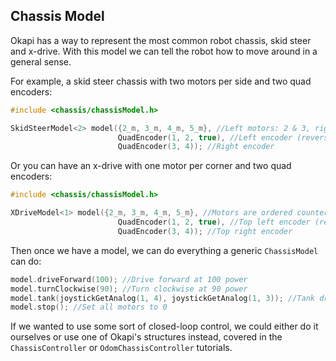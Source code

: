 ## Chassis Model

Okapi has a way to represent the most common robot chassis, skid steer and x-drive. With this model we can tell the robot how to move around in a general sense.

For example, a skid steer chassis with two motors per side and two quad encoders:

```c++
#include <chassis/chassisModel.h>

SkidSteerModel<2> model({2_m, 3_m, 4_m, 5_m}, //Left motors: 2 & 3, right motors: 4 & 5
                        QuadEncoder(1, 2, true), //Left encoder (reversed)
                        QuadEncoder(3, 4)); //Right encoder
```

Or you can have an x-drive with one motor per corner and two quad encoders:

```c++
#include <chassis/chassisModel.h>

XDriveModel<1> model({2_m, 3_m, 4_m, 5_m}, //Motors are ordered counter-clockwise from the top left
                        QuadEncoder(1, 2, true), //Top left encoder (reversed)
                        QuadEncoder(3, 4)); //Top right encoder
```

Then once we have a model, we can do everything a generic `ChassisModel` can do:

```c++
model.driveForward(100); //Drive forward at 100 power
model.turnClockwise(90); //Turn clockwise at 90 power
model.tank(joystickGetAnalog(1, 4), joystickGetAnalog(1, 3)); //Tank drive on the vertical channels
model.stop(); //Set all motors to 0
```

 If we wanted to use some sort of closed-loop control, we could either do it ourselves or use one of Okapi's structures instead, covered in the `ChassisController` or `OdomChassisController` tutorials.
